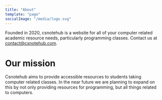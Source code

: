 ```yaml
---
title: "About"
template: "page"
socialImage: "/media/logo.svg"
---
```


Founded in 2020, csnotehub is a website for all of your computer related academic resource needs, particularly programming classes. Contact us at <contact@csnotehub.com>.

# Our mission

Csnotehub aims to provide accessible resources to students taking computer related classes. In the near future we are planning to expand on this by not only providing resources for programming, but all things related to computers.